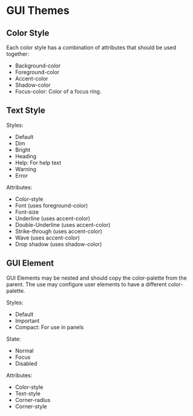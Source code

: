 GUI Themes
==========

Color Style
-----------

Each color style has a combination of attributes that should be used together:

 - Background-color
 - Foreground-color
 - Accent-color
 - Shadow-color
 - Focus-color: Color of a focus ring.

Text Style
----------

Styles:

 - Default
 - Dim
 - Bright
 - Heading
 - Help: For help text
 - Warning
 - Error

Attributes:

 - Color-style
 - Font (uses foreground-color)
 - Font-size
 - Underline (uses accent-color)
 - Double-Underline (uses accent-color)
 - Strike-through (uses accent-color)
 - Wave (uses accent-color)
 - Drop shadow (uses shadow-color)

GUI Element
-----------

GUI Elements may be nested and should copy the color-palette from the parent.
The use may configure user elements to have a different color-palette.

Styles:

 - Default
 - Important
 - Compact: For use in panels

State:

 - Normal
 - Focus
 - Disabled

Attributes:

 - Color-style
 - Text-style
 - Corner-radius
 - Corner-style
